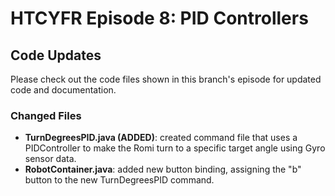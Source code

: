 # HTCYFR Episode 8: PID Controllers

## Code Updates

Please check out the code files shown in this branch's episode for updated code and documentation.

### Changed Files

- **TurnDegreesPID.java (ADDED)**: created command file that uses a PIDController to make the Romi turn to a specific target angle using Gyro sensor data.
- **RobotContainer.java**: added new button binding, assigning the "b" button to the new TurnDegreesPID command.